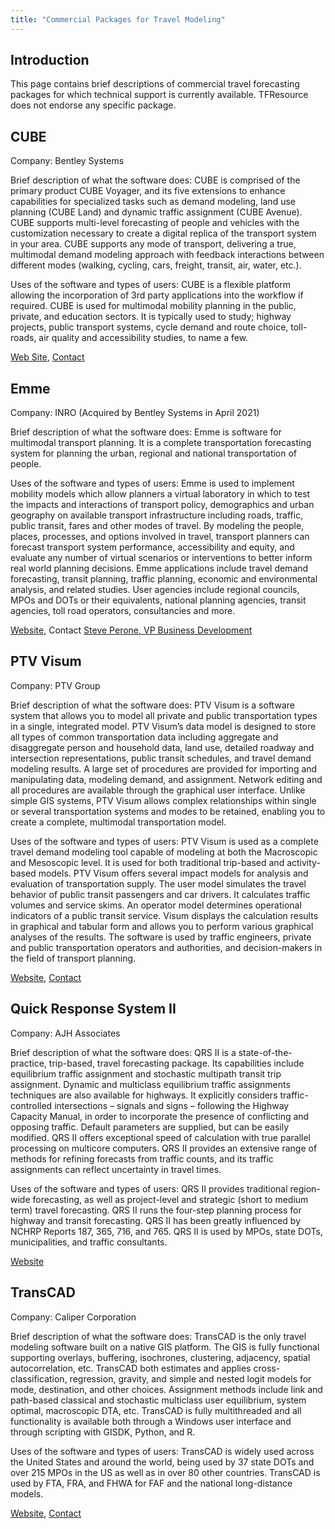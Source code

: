 ```yaml
---
title: "Commercial Packages for Travel Modeling"
---
```


Introduction
------------

This page contains brief descriptions of commercial travel forecasting packages for which technical support is currently available.  TFResource does not endorse any specific package.

CUBE
----

Company: Bentley Systems

Brief description of what the software does: CUBE is comprised of the primary product CUBE Voyager, and its five extensions to enhance capabilities for specialized tasks such as demand modeling, land use planning (CUBE Land) and dynamic traffic assignment (CUBE Avenue). CUBE supports multi-level forecasting of people and vehicles with the customization necessary to create a digital replica of the transport system in your area. CUBE supports any mode of transport, delivering a true, multimodal demand modeling approach with feedback interactions between different modes (walking, cycling, cars, freight, transit, air, water, etc.).

Uses of the software and types of users: CUBE is a flexible platform allowing the incorporation of 3rd party applications into the workflow if required. CUBE is used for multimodal mobility planning in the public, private, and education sectors. It is typically used to study; highway projects, public transport systems, cycle demand and route choice, toll-roads, air quality and accessibility studies, to name a few.

[Web Site](https://www.bentley.com/en/products/brands/cube), [Contact](https://www.bentley.com/en/about-us/contact-us/sales-contact-request-cube)

Emme
----

Company: INRO (Acquired by Bentley Systems in April 2021)

Brief description of what the software does: Emme is software for multimodal transport planning. It is a complete transportation forecasting system for planning the urban, regional and national transportation of people.

Uses of the software and types of users: Emme is used to implement mobility models which allow planners a virtual laboratory in which to test the impacts and interactions of transport policy, demographics and urban geography on available transport infrastructure including roads, traffic, public transit, fares and other modes of travel. By modeling the people, places, processes, and options involved in travel, transport planners can forecast transport system performance, accessibility and equity, and evaluate any number of virtual scenarios or interventions to better inform real world planning decisions. Emme applications include travel demand forecasting, transit planning, traffic planning, economic and environmental analysis, and related studies. User agencies include regional councils, MPOs and DOTs or their equivalents, national planning agencies, transit agencies, toll road operators, consultancies and more.

[Website](www.inrosoftware.com), Contact [Steve Perone, VP Business Development](steve@inrosoftware.com)

PTV Visum
---------

Company: PTV Group

Brief description of what the software does: PTV Visum is a software system that allows you to model all private and public transportation types in a single, integrated model. PTV Visum’s data model is designed to store all types of common transportation data including aggregate and disaggregate person and household data, land use, detailed roadway and intersection representations, public transit schedules, and travel demand modeling results. A large set of procedures are provided for importing and manipulating data, modeling demand, and assignment. Network editing and all procedures are available through the graphical user interface. Unlike simple GIS systems, PTV Visum allows complex relationships within single or several transportation systems and modes to be retained, enabling you to create a complete, multimodal transportation model.

Uses of the software and types of users: PTV Visum is used as a complete travel demand modeling tool capable of modeling at both the Macroscopic and Mesoscopic level. It is used for both traditional trip-based and activity-based models. PTV Visum offers several impact models for analysis and evaluation of transportation supply. The user model simulates the travel behavior of public transit passengers and car drivers. It calculates traffic volumes and service skims. An operator model determines operational indicators of a public transit service. Visum displays the calculation results in graphical and tabular form and allows you to perform various graphical analyses of the results. The software is used by traffic engineers, private and public transportation operators and authorities, and decision-makers in the field of transport planning.

[Website](https://www.ptvgroup.com), [Contact](https://info.us@ptvgroup.com)

Quick Response System II
------------------------

Company: AJH Associates

Brief description of what the software does: QRS II is a state-of-the-practice, trip-based, travel forecasting package. Its capabilities include equilibrium traffic assignment and stochastic multipath transit trip assignment. Dynamic and multiclass equilibrium traffic assignments techniques are also available for highways. It explicitly considers traffic-controlled intersections – signals and signs – following the Highway Capacity Manual, in order to incorporate the presence of conflicting and opposing traffic. Default parameters are supplied, but can be easily modified. QRS II offers exceptional speed of calculation with true parallel processing on multicore computers. QRS II provides an extensive range of methods for refining forecasts from traffic counts, and its traffic assignments can reflect uncertainty in travel times.

Uses of the software and types of users: QRS II provides traditional region-wide forecasting, as well as project-level and strategic (short to medium term) travel forecasting. QRS II runs the four-step planning process for highway and transit forecasting. QRS II has been greatly influenced by NCHRP Reports 187, 365, 716, and 765. QRS II is used by MPOs, state DOTs, municipalities, and traffic consultants.

[Website](https://www.ajhassoc.com)


TransCAD
--------

Company: Caliper Corporation

Brief description of what the software does: TransCAD is the only travel modeling software built on a native GIS platform. The GIS is fully functional supporting overlays, buffering, isochrones, clustering, adjacency, spatial autocorrelation, etc. TransCAD both estimates and applies cross-classification, regression, gravity, and simple and nested logit models for mode, destination, and other choices. Assignment methods include link and path-based classical and stochastic multiclass user equilibrium, system optimal, macroscopic DTA, etc. TransCAD is fully multithreaded and all functionality is available both through a Windows user interface and through scripting with GISDK, Python, and R.

Uses of the software and types of users: TransCAD is widely used across the United States and around the world, being used by 37 state DOTs and over 215 MPOs in the US as well as in over 80 other countries. TransCAD is used by FTA, FRA, and FHWA for FAF and the national long-distance models.

[Website](https://www.caliper.com), [Contact](https://ales@caliper.com)
